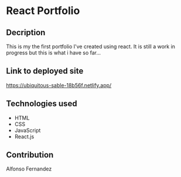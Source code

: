 # React Portfolio

## Decription
This is my the first portfolio I've created using react. It is still a work in progress but this is what i have so far...

## Link to deployed site
https://ubiquitous-sable-18b56f.netlify.app/

## Technologies used
* HTML
* CSS
* JavaScript
* React.js

## Contribution
Alfonso Fernandez
